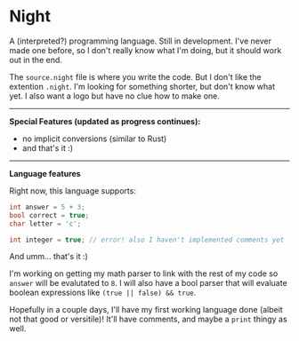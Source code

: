 # Night

A (interpreted?) programming language. Still in development. I've never made one before, so I don't really know what I'm doing, but it should work out in the end.

The `source.night` file is where you write the code. But I don't like the extention `.night`. I'm looking for something shorter, but don't know what yet. I also want a logo but have no clue how to make one.

---

**Special Features (updated as progress continues):**

- no implicit conversions (similar to Rust)
- and that's it :)

---

**Language features**

Right now, this language supports:

```.cpp
int answer = 5 + 3;
bool correct = true;
char letter = 'c';

int integer = true; // error! also I haven't implemented comments yet
```

And umm... that's it :)

I'm working on getting my math parser to link with the rest of my code so `answer` will be evalutated to `8`. I will also have a bool parser that will evaluate boolean expressions like `(true || false) && true`.

Hopefully in a couple days, I'll have my first working language done (albeit not that good or versitile)! It'll have comments, and maybe a `print` thingy as well.
